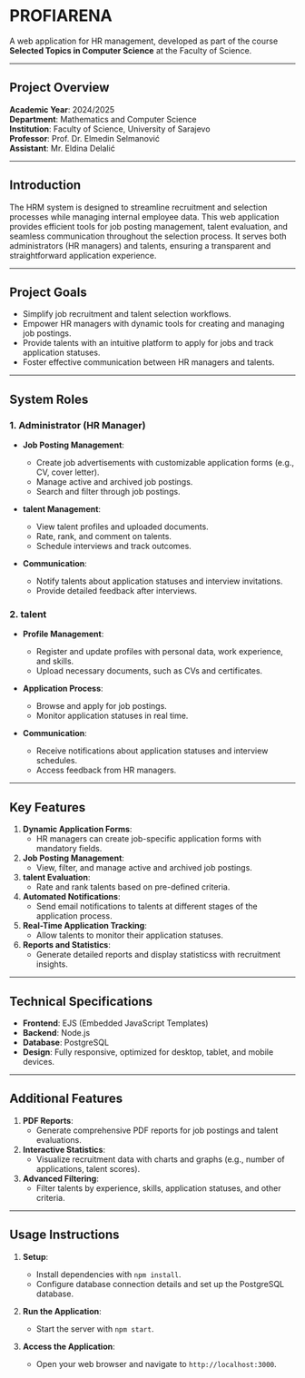 # PROFIARENA

A web application for HR management, developed as part of the course **Selected Topics in Computer Science** at the Faculty of Science.

---

## **Project Overview**

**Academic Year**: 2024/2025  
**Department**: Mathematics and Computer Science  
**Institution**: Faculty of Science, University of Sarajevo  
**Professor**: Prof. Dr. Elmedin Selmanović  
**Assistant**: Mr. Eldina Delalić  

---

## **Introduction**

The HRM system is designed to streamline recruitment and selection processes while managing internal employee data. This web application provides efficient tools for job posting management, talent evaluation, and seamless communication throughout the selection process. It serves both administrators (HR managers) and talents, ensuring a transparent and straightforward application experience.

---

## **Project Goals**

- Simplify job recruitment and talent selection workflows.  
- Empower HR managers with dynamic tools for creating and managing job postings.  
- Provide talents with an intuitive platform to apply for jobs and track application statuses.  
- Foster effective communication between HR managers and talents.  

---

## **System Roles**

### **1. Administrator (HR Manager)**

- **Job Posting Management**:  
  - Create job advertisements with customizable application forms (e.g., CV, cover letter).  
  - Manage active and archived job postings.  
  - Search and filter through job postings.  

- **talent Management**:  
  - View talent profiles and uploaded documents.  
  - Rate, rank, and comment on talents.  
  - Schedule interviews and track outcomes.  

- **Communication**:  
  - Notify talents about application statuses and interview invitations.  
  - Provide detailed feedback after interviews.  

### **2. talent**

- **Profile Management**:  
  - Register and update profiles with personal data, work experience, and skills.  
  - Upload necessary documents, such as CVs and certificates.  

- **Application Process**:  
  - Browse and apply for job postings.  
  - Monitor application statuses in real time.  

- **Communication**:  
  - Receive notifications about application statuses and interview schedules.  
  - Access feedback from HR managers.  

---

## **Key Features**

1. **Dynamic Application Forms**:  
   - HR managers can create job-specific application forms with mandatory fields.  
2. **Job Posting Management**:  
   - View, filter, and manage active and archived job postings.  
3. **talent Evaluation**:  
   - Rate and rank talents based on pre-defined criteria.  
4. **Automated Notifications**:  
   - Send email notifications to talents at different stages of the application process.  
5. **Real-Time Application Tracking**:  
   - Allow talents to monitor their application statuses.  
6. **Reports and Statistics**:  
   - Generate detailed reports and display statisticss with recruitment insights.  

---

## **Technical Specifications**

- **Frontend**: EJS (Embedded JavaScript Templates)  
- **Backend**: Node.js  
- **Database**: PostgreSQL  
- **Design**: Fully responsive, optimized for desktop, tablet, and mobile devices.  

---

## **Additional Features**

1. **PDF Reports**:  
   - Generate comprehensive PDF reports for job postings and talent evaluations.  
2. **Interactive Statistics**:  
   - Visualize recruitment data with charts and graphs (e.g., number of applications, talent scores).  
3. **Advanced Filtering**:  
   - Filter talents by experience, skills, application statuses, and other criteria.  

---

## **Usage Instructions**

1. **Setup**:  
   - Install dependencies with `npm install`.  
   - Configure database connection details and set up the PostgreSQL database.  

2. **Run the Application**:  
   - Start the server with `npm start`.  

3. **Access the Application**:  
   - Open your web browser and navigate to `http://localhost:3000`.  
